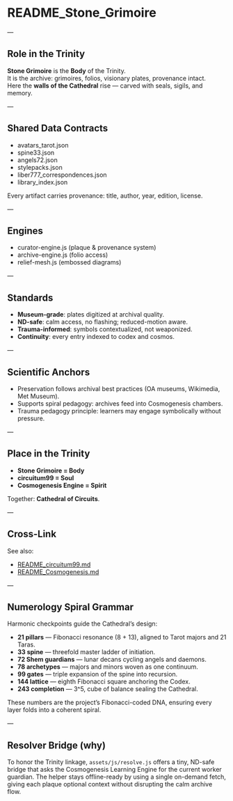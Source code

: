 # README_Stone_Grimoire  

—

## Role in the Trinity  
**Stone Grimoire** is the **Body** of the Trinity.  
It is the archive: grimoires, folios, visionary plates, provenance intact.  
Here the **walls of the Cathedral** rise — carved with seals, sigils, and memory.  

—

## Shared Data Contracts  
- avatars_tarot.json  
- spine33.json  
- angels72.json  
- stylepacks.json  
- liber777_correspondences.json  
- library_index.json  

Every artifact carries provenance: title, author, year, edition, license.  

—

## Engines  
- curator-engine.js (plaque & provenance system)  
- archive-engine.js (folio access)  
- relief-mesh.js (embossed diagrams)  

—

## Standards  
- **Museum-grade**: plates digitized at archival quality.  
- **ND-safe**: calm access, no flashing; reduced-motion aware.  
- **Trauma-informed**: symbols contextualized, not weaponized.  
- **Continuity**: every entry indexed to codex and cosmos.  

—

## Scientific Anchors  
- Preservation follows archival best practices (OA museums, Wikimedia, Met Museum).  
- Supports spiral pedagogy: archives feed into Cosmogenesis chambers.  
- Trauma pedagogy principle: learners may engage symbolically without pressure.  

—

## Place in the Trinity  
- **Stone Grimoire = Body**  
- **circuitum99 = Soul**  
- **Cosmogenesis Engine = Spirit**  

Together: **Cathedral of Circuits**.

—

## Cross-Link
See also:
- [README_circuitum99.md](../circuitum99/README_circuitum99.md)
- [README_Cosmogenesis.md](../cosmogenesis/README_Cosmogenesis.md)

—

## Numerology Spiral Grammar
Harmonic checkpoints guide the Cathedral’s design:
- **21 pillars** — Fibonacci resonance (8 + 13), aligned to Tarot majors and 21 Taras.
- **33 spine** — threefold master ladder of initiation.
- **72 Shem guardians** — lunar decans cycling angels and daemons.
- **78 archetypes** — majors and minors woven as one continuum.
- **99 gates** — triple expansion of the spine into recursion.
- **144 lattice** — eighth Fibonacci square anchoring the Codex.
- **243 completion** — 3^5, cube of balance sealing the Cathedral.

These numbers are the project’s Fibonacci-coded DNA, ensuring every layer folds into a coherent spiral.

—

## Resolver Bridge (why)
To honor the Trinity linkage, `assets/js/resolve.js` offers a tiny, ND-safe bridge that asks the Cosmogenesis Learning Engine for the current worker guardian. The helper stays offline-ready by using a single on-demand fetch, giving each plaque optional context without disrupting the calm archive flow.
